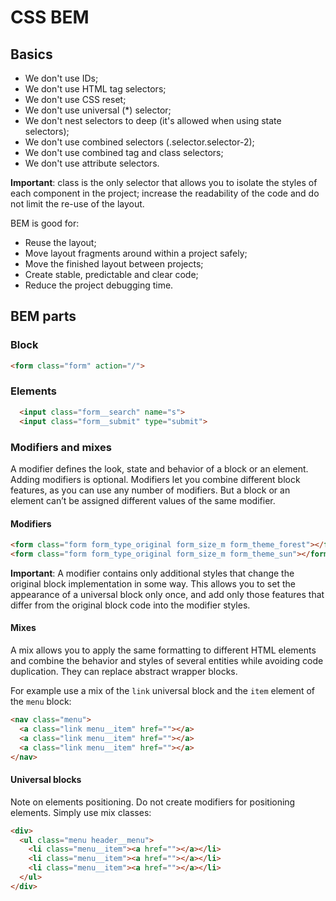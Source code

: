 # CSS BEM

## Basics

* We don't use IDs;
* We don't use HTML tag selectors;
* We don't use CSS reset;
* We don't use universal (*) selector;
* We don't nest selectors to deep (it's allowed when using state selectors);
* We don't use combined selectors (.selector.selector-2);
* We don't use combined tag and class selectors;
* We don't use attribute selectors.

__Important__: class is the only selector that allows you to isolate the styles of each component in the project; increase the readability of the code and do not limit the re-use of the layout.

BEM is good for:

* Reuse the layout;
* Move layout fragments around within a project safely;
* Move the finished layout between projects;
* Create stable, predictable and clear code;
* Reduce the project debugging time.

## BEM parts

### Block

```html
<form class="form" action="/">
```

### Elements

```html
  <input class="form__search" name="s">
  <input class="form__submit" type="submit">
```

### Modifiers and mixes

A modifier defines the look, state and behavior of a block or an element. Adding modifiers is optional. Modifiers let you combine different block features, as you can use any number of modifiers. But a block or an element can’t be assigned different values of the same modifier.

#### Modifiers

```html
<form class="form form_type_original form_size_m form_theme_forest"></form>
<form class="form form_type_original form_size_m form_theme_sun"></form>
```

__Important__: A modifier contains only additional styles that change the original block implementation in some way. This allows you to set the appearance of a universal block only once, and add only those features that differ from the original block code into the modifier styles.

#### Mixes

A mix allows you to apply the same formatting to different HTML elements and combine the behavior and styles of several entities while avoiding code duplication. They can replace abstract wrapper blocks.

For example use a mix of the `link` universal block and the `item` element of the `menu` block:

```html
<nav class="menu">
  <a class="link menu__item" href=""></a>
  <a class="link menu__item" href=""></a>
  <a class="link menu__item" href=""></a>
</nav>
```

#### Universal blocks

Note on elements positioning. Do not create modifiers for positioning elements. Simply use mix classes:

```html
<div>
  <ul class="menu header__menu">
    <li class="menu__item"><a href=""></a></li>
    <li class="menu__item"><a href=""></a></li>
    <li class="menu__item"><a href=""></a></li>
  </ul>
</div>
```
